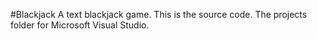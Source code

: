 #Blackjack
A text blackjack game. This is the source code. The projects folder for Microsoft Visual Studio.
